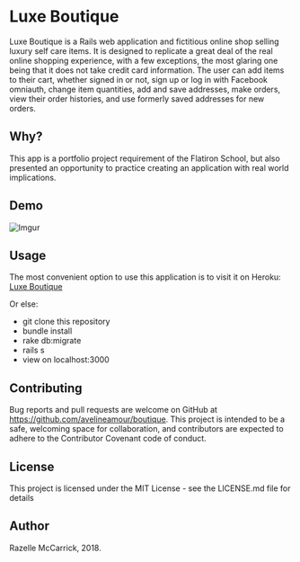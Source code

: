 # Luxe Boutique

Luxe Boutique is a Rails web application and fictitious online shop selling luxury self care items. It is designed to replicate a great deal of the real online shopping experience, with a few exceptions, the most glaring one being that it does not take credit card information. The user can add items to their cart, whether signed in or not, sign up or log in with Facebook omniauth, change item quantities, add and save addresses, make orders, view their order histories, and use formerly saved addresses for new orders.

## Why?

This app is a portfolio project requirement of the Flatiron School, but also presented an opportunity to practice creating an application with real world implications.

## Demo

![Imgur](https://media.giphy.com/media/3dq2jzb0OQKpUwm0nJ/giphy.gif)

## Usage

The most convenient option to use this application is to visit it on Heroku: [Luxe Boutique](http://luxe-boutique.herokuapp.com)

Or else:

* git clone this repository
* bundle install
* rake db:migrate
* rails s
* view on localhost:3000

## Contributing
Bug reports and pull requests are welcome on GitHub at https://github.com/avelineamour/boutique. This project is intended to be a safe, welcoming space for collaboration, and contributors are expected to adhere to the Contributor Covenant code of conduct.

## License
This project is licensed under the MIT License - see the LICENSE.md file for details

## Author
Razelle McCarrick, 2018.
